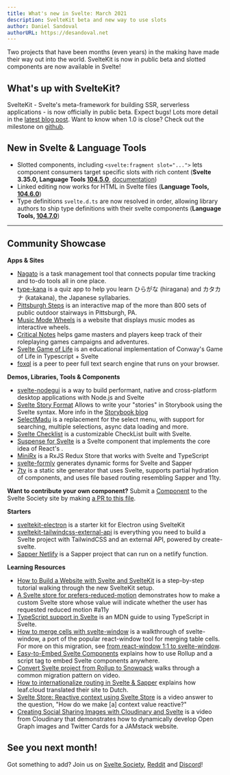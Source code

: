 ```yaml
---
title: What's new in Svelte: March 2021
description: SvelteKit beta and new way to use slots
author: Daniel Sandoval
authorURL: https://desandoval.net
---
```


Two projects that have been months (even years) in the making have made their way out into the world. SvelteKit is now in public beta and slotted components are now available in Svelte!

## What's up with SvelteKit?
SvelteKit - Svelte's meta-framework for building SSR, serverless applications - is now officially in public beta. Expect bugs! Lots more detail in the [latest blog post](https://svelte.dev/blog/sveltekit-beta). Want to know when 1.0 is close? Check out the milestone on [github](https://github.com/sveltejs/kit/issues?q=is%3Aopen+is%3Aissue+milestone%3A1.0).

## New in Svelte & Language Tools
- Slotted components, including `<svelte:fragment slot="...">` lets component consumers target specific slots with rich content (**Svelte 3.35.0, Language Tools [104.5.0](https://github.com/sveltejs/language-tools/releases/tag/extensions-104.5.0)**, [documentation](https://svelte.dev/docs#slot_name))
- Linked editing now works for HTML in Svelte files (**Language Tools, [104.6.0](https://github.com/sveltejs/language-tools/releases/tag/extensions-104.6.0)**)
- Type definitions `svelte.d.ts` are now resolved in order, allowing library authors to ship type definitions with their svelte components (**Language Tools, [104.7.0](https://github.com/sveltejs/language-tools/releases/tag/extensions-104.7.0)**)

---

## Community Showcase

**Apps & Sites**

- [Nagato](https://nagato.app/) is a task management tool that connects popular time tracking and to-do tools all in one place.
- [type-kana](https://type-kana.cass.moe/setup) is a quiz app to help you learn ひらがな (hiragana) and カタカナ (katakana), the Japanese syllabaries.
- [Pittsburgh Steps](https://pittsburgh-steps.samlearner.com/) is an interactive map of the more than 800 sets of public outdoor stairways in Pittsburgh, PA.
- [Music Mode Wheels](https://tobx.github.io/music-mode-wheels/) is a website that displays music modes as interactive wheels.
- [Critical Notes](https://www.critical-notes.com/) helps game masters and players keep track of their roleplaying games campaigns and adventures.
- [Svelte Game of Life](https://github.com/alanrsoares/svelte-game-of-life) is an educational implementation of Conway's Game of Life in Typescript + Svelte
- [foxql](https://github.com/foxql) is a peer to peer full text search engine that runs on your browser.


**Demos, Libraries, Tools & Components**

- [svelte-nodegui](https://github.com/nodegui/svelte-nodegui) is a way to build performant, native and cross-platform desktop applications with Node.js and Svelte
- [Svelte Story Format](https://www.npmjs.com/package/@storybook/addon-svelte-csf) Allows to write your "stories" in Storybook using the Svelte syntax. More info in the [Storybook blog](https://storybook.js.org/blog/storybook-for-svelte/)
- [SelectMadu](https://github.com/pavish/select-madu) is a replacement for the select menu, with support for searching, multiple selections, async data loading and more.
- [Svelte Checklist](https://www.npmjs.com/package/svelte-checklist) is a customizable CheckList built with Svelte.
- [Suspense for Svelte](https://www.npmjs.com/package/@jamcart/suspense) is a Svelte component that implements the core idea of React's <Suspense>.
- [MiniRx](https://spierala.github.io/mini-rx-store/) is a RxJS Redux Store that works with Svelte and TypeScript
- [svelte-formly](https://github.com/arabdevelop/svelte-formly) generates dynamic forms for Svelte and Sapper
- [7ty](https://www.npmjs.com/package/@jamcart/7ty) is a static site generator that uses Svelte, supports partial hydration of components, and uses file based routing resembling Sapper and 11ty.

**Want to contribute your own component?** Submit a [Component](https://sveltesociety.dev/components) to the Svelte Society site by making [a PR to this file](https://github.com/svelte-society/sveltesociety.dev/blob/master/src/pages/components/components.json).


**Starters**

- [sveltekit-electron](https://github.com/FractalHQ/sveltekit-electron) is a starter kit for Electron using SvelteKit
- [sveltekit-tailwindcss-external-api](https://github.com/acidlake/sveltekit-tailwindcss-external-api) is everything you need to build a Svelte project with TailwindCSS and an external API, powered by create-svelte.
- [Sapper Netlify](https://www.npmjs.com/package/sapper-netlify) is a Sapper project that can run on a netlify function.

**Learning Resources**
- [How to Build a Website with Svelte and SvelteKit](https://prismic.io/blog/svelte-sveltekit-tutorial) is a step-by-step tutorial walking through the new SvelteKit setup.
- [A Svelte store for prefers-reduced-motion](https://geoffrich.net/posts/svelte-prefers-reduced-motion-store/) demonstrates how to make a custom Svelte store whose value will indicate whether the user has requested reduced motion #a11y
- [TypeScript support in Svelte](https://developer.mozilla.org/en-US/docs/Learn/Tools_and_testing/Client-side_JavaScript_frameworks/Svelte_TypeScript) is an MDN guide to using TypeScript in Svelte.
- [How to merge cells with svelte-window](https://gradientdescent.de/merging-cells/) is a walkthrough of svelte-window, a port of the popular react-window tool for merging table cells. For more on this migration, see [from react-window 1:1 to svelte-window](https://gradientdescent.de/porting-react-window/).
- [Easy-to-Embed Svelte Components](https://codeandlife.com/2021/03/06/easy-to-embed-svelte-components/) explains how to use Rollup and a script tag to embed Svelte components anywhere.
- [Convert Svelte project from Rollup to Snowpack](https://www.youtube.com/watch?v=-sHcqj4YLeQ) walks through a common migration pattern on video.
- [How to internationalize routing in Svelte & Sapper](https://www.leaf.cloud/blog/how-to-internationalize-routing-in-svelte-sapper?utm_medium=story&utm_source=reddit.com&utm_campaign=awareness&utm_content=sapper_routing) explains how leaf.cloud translated their site to Dutch.
- [Svelte Store: Reactive context using Svelte Store](https://www.youtube.com/watch?v=-rTnWlbdjoY) is a video answer to the question, "How do we make [a] context value reactive?"
- [Creating Social Sharing Images with Cloudinary and Svelte](https://www.youtube.com/watch?v=-Si5o-R7KHY) is a video from Cloudinary that demonstrates how to dynamically develop Open Graph images and Twitter Cards for a JAMstack website.


## See you next month!

Got something to add? Join us on [Svelte Society](https://sveltesociety.dev/), [Reddit](https://www.reddit.com/r/sveltejs/) and [Discord](https://discord.com/invite/yy75DKs)!

